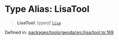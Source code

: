 # Type Alias: LisaTool

> **LisaTool**: *typeof* [`lisa`](../variables/lisa.md)

Defined in: [packages/tools/geoda/src/lisa/tool.ts:169](https://github.com/GeoDaCenter/openassistant/blob/0f7bf760e453a1735df9463dc799b04ee2f630fd/packages/tools/geoda/src/lisa/tool.ts#L169)
